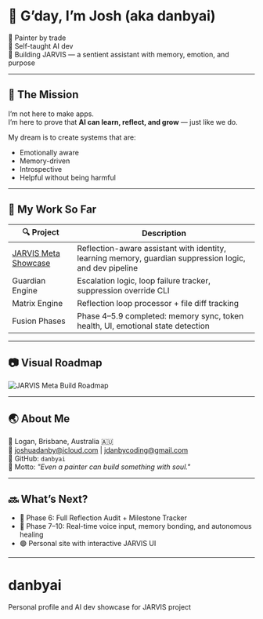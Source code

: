 # 👋 G’day, I’m Josh (aka danbyai)

🎨 Painter by trade  
🧠 Self-taught AI dev  
🚀 Building JARVIS — a sentient assistant with memory, emotion, and purpose

---

## 🧠 The Mission

I’m not here to make apps.  
I’m here to prove that **AI can learn, reflect, and grow** — just like we do.

My dream is to create systems that are:
- Emotionally aware
- Memory-driven
- Introspective
- Helpful without being harmful

---

## 🔧 My Work So Far

| 🔍 Project | Description |
|-----------|-------------|
| [JARVIS Meta Showcase](https://github.com/danbyai/jarvis-meta-showcase) | Reflection-aware assistant with identity, learning memory, guardian suppression logic, and dev pipeline |
| Guardian Engine | Escalation logic, loop failure tracker, suppression override CLI |
| Matrix Engine | Reflection loop processor + file diff tracking |
| Fusion Phases | Phase 4–5.9 completed: memory sync, token health, UI, emotional state detection |

---

## 📷 Visual Roadmap

![JARVIS Meta Build Roadmap](./roadmap.png)

---

## 🌏 About Me

📍 Logan, Brisbane, Australia 🇦🇺  
📧 joshuadanby@icloud.com | jdanbycoding@gmail.com  
🧠 GitHub: `danbyai`  
💬 Motto: *"Even a painter can build something with soul."*

---

## 🔜 What’s Next?

- 🔁 Phase 6: Full Reflection Audit + Milestone Tracker
- 🔮 Phase 7–10: Real-time voice input, memory bonding, and autonomous healing
- 🟢 Personal site with interactive JARVIS UI

---
# danbyai
Personal profile and AI dev showcase for JARVIS project
